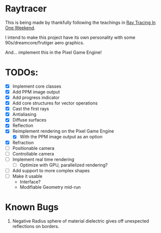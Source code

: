 # Raytracer
This is being made by thankfully following the teachings in [Ray Tracing In One Weekend](https://raytracing.github.io/books/RayTracingInOneWeekend.html).

I intend to make this project have its own personality with some 90s/dreamcore/frutiger aero graphics.

And... implement this in the Pixel Game Engine!

# TODOs:
- [X] Implement core classes
- [X] Add PPM image output
- [X] Add progress indicator
- [X] Add core structures for vector operations
- [X] Cast the first rays
- [X] Antialiasing
- [X] Diffuse surfaces
- [X] Reflection
- [X] Reimplement rendering on the Pixel Game Engine
  - [X] With the PPM image output as an option
- [X] Refraction
- [ ] Positionable camera
- [ ] Controllable camera
- [ ] Implement real time rendering
  - [ ] Optimize with GPU, parallelized rendering? 
- [ ] Add support to more complex shapes
- [ ] Make it usable
  - Interface?
  - Modifiable Geometry mid-run

# Known Bugs
1. Negative Radius sphere of material dielectric gives off unexpected reflections on borders.